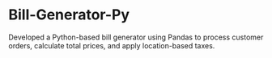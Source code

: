 # Bill-Generator-Py
 Developed a Python-based bill generator using Pandas to process customer orders, calculate total prices, and apply location-based taxes.

